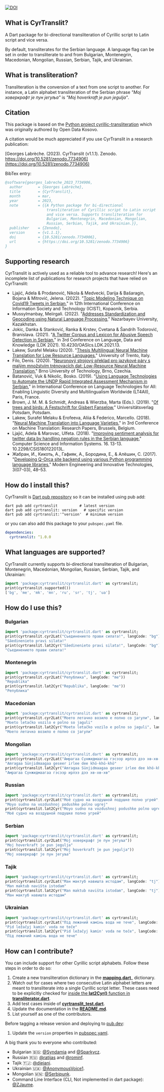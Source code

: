 [![DOI](https://zenodo.org/badge/DOI/10.5281/zenodo.7734906.svg)](https://doi.org/10.5281/zenodo.7734906)

## What is CyrTranslit?
A Dart package for bi-directional transliteration of Cyrillic script to Latin script and vice versa.

By default, transliterates for the Serbian language. A language flag can be set in order to transliterate to and from Bulgarian, Montenegrin, Macedonian, Mongolian, Russian, Serbian, Tajik, and Ukrainian.

## What is transliteration?
Transliteration is the conversion of a text from one script to another. For instance, a Latin alphabet transliteration of the Serbian phrase _"Мој ховеркрафт је пун јегуља"_ is _"Moj hoverkraft je pun jegulja"_.

## Citation
This package is based on the [Python project cyrillic-transliteration](https://github.com/opendatakosovo/cyrillic-transliteration) which was originally authored by Open Data Kosovo.

A citation would be much appreciated if you use CyrTranslit in a research publication:

[Georges Labrèche. (2023). CyrTranslit (v1.1.1). Zenodo. https://doi.org/10.5281/zenodo.7734906](https://doi.org/10.5281/zenodo.7734906)

BibTex entry:
```bibtex
@software{georges_labreche_2023_7734906,
  author       = {Georges Labrèche},
  title        = {CyrTranslit},
  month        = mar,
  year         = 2023,
  note         = {{A Python package for bi-directional 
                   transliteration of Cyrillic script to Latin script
                   and vice versa. Supports transliteration for
                   Bulgarian, Montenegrin, Macedonian, Mongolian,
                   Russian, Serbian, Tajik, and Ukrainian.}},
  publisher    = {Zenodo},
  version      = {v1.1.1},
  doi          = {10.5281/zenodo.7734906},
  url          = {https://doi.org/10.5281/zenodo.7734906}
}
```

## Supporting research
CyrTranslit is actively used as a reliable tool to advance research! Here's an incomplete list of publications for research projects that have relied on CyrTranslit:
- Ljajić, Adela & Prodanović, Nikola & Medvecki, Darija & Bašaragin, Bojana & Mitrović, Jelena. (2022). "[Topic Modeling Technique on Covid19 Tweets in Serbian](https://www.researchgate.net/publication/364302202_Topic_Modeling_Technique_on_Covid19_Tweets_in_Serbian)," in 12th International Conference on Information Society and Technology (ICIST), Kopaonik, Serbia.
- Mussylmanbay, Meiirgali. (2022). "[Addresses Standardization and Geocoding using Natural Language Processing](https://nur.nu.edu.kz/handle/123456789/6705)," Nazarbayev University, Kazakhstan.
- Jokic, Danka & Stanković, Ranka & Krstev, Cvetana & Šandrih Todorović, Branislava. (2021). "[A Twitter Corpus and Lexicon for Abusive Speech Detection in Serbian](https://drops.dagstuhl.de/opus/volltexte/2021/14549/)," in 3rd Conference on Language, Data and Knowledge (LDK 2021). 10.4230/OASIcs.LDK.2021.13.
- Lakew, Surafel Melaku (2020). "[Thesis Multilingual Neural Machine Translation for Low Resource Languages](https://surafelml.github.io/phd-thesis/)," University of Trento, Italy.
- Filo, Denis. (2020). "[Neuronový strojový překlad pro jazykové páry s malým množstvím trénovacích dat: Low-Resource Neural Machine Translation](https://www.fit.vut.cz/study/thesis/23087/.en)," Brno University of Technology, Brno, Czechia.
- Batanović, Vuk & Nikolic, Bosko. (2019). "[Using Language Technologies to Automate the UNDP Rapid Integrated Assessment Mechanism in Serbian](https://www.researchgate.net/publication/339615659_Using_Language_Technologies_to_Automate_the_UNDP_Rapid_Integrated_Assessment_Mechanism_in_Serbian)," in International Conference on Language Technologies for All: Enabling Linguistic Diversity and Multilingualism Worldwide (LT4All), Paris, France.
- Brown, J. M. M. & Schmidt, Andreas & Wierzba, Marta (Eds.). (2019). "[Of trees and birds: A Festschrift for Gisbert Fanselow](https://publishup.uni-potsdam.de/opus4-ubp/frontdoor/deliver/index/docId/42654/file/of_trees_and_birds.pdf)," Universitätsverlag Potsdam, Potsdam.
- Lakew, Surafel Melaku & Erofeeva, Aliia & Federico, Marcello. (2018). "[Neural Machine Translation into Language Varieties](https://aclanthology.org/W18-6316/)," in 3rd Conference on Machine Translation: Research Papers, Brussels, Belgium.
- Ljajić, Adela & Marovac, Ulfeta. (2018). "[Improving sentiment analysis for twitter data by handling negation rules in the Serbian language](http://www.doiserbia.nb.rs/Article.aspx?ID=1820-02141800013L)," Computer Science and Information Systems. 16. 13-13. 10.2298/CSIS180122013L.
- Жабран, И., Кикоть, А., Гафияк, А., Бородина, Е., & Алёшин, С. (2017). "[Developing Q-Orca site backend using various Python programming language libraries](https://www.moderntechno.de/index.php/meit/article/view/meit07-03-021)," Modern Engineering and Innovative Technologies, 3(07-03), 48–53.

## How do I install this?
CyrTranslit is [Dart pub repository](https://pub.dev/packages/cyrtranslit) so it can be installed using pub add:
```
dart pub add cyrtranslit          # latest version
dart pub add cyrtranslit: version   # specific version
dart pub add cyrtranslit:'^version'  # minimum version
```

or you can also add this package to your `pubspec.yaml` file.
```yaml
dependencies:
  cyrtranslit: ^1.0.0
```

## What languages are supported?
CyrTranslit currently supports bi-directional transliteration of Bulgarian, Montenegrin, Macedonian, Mongolian, Russian, Serbian, Tajik, and Ukrainian:
```dart
import 'package:cyrtranslit/cyrtranslit.dart' as cyrtranslit;
print(cyrtranslit.supported())
['bg', 'me', 'mk', 'mn', 'ru', 'sr', 'tj', 'ua']
```
## How do I use this?
### Bulgarian
```dart
import 'package:cyrtranslit/cyrtranslit.dart' as cyrtranslit;
print(cyrtranslit.cyr2Lat("Съединението прави силата!", langCode: "bg"))
"Săedinenieto pravi silata!"
print(cyrtranslit.lat2Cyr("Săedinenieto pravi silata!", langCode: "bg"))
"Съединението прави силата!"
```

### Montenegrin
```dart
import 'package:cyrtranslit/cyrtranslit.dart' as cyrtranslit;
print(cyrtranslit.cyr2Lat("Република", langCode: "me"))
"Republika"
print(cyrtranslit.lat2Cyr("Republika", langCode: "me"))
"Република"
```

### Macedonian
```dart
import 'package:cyrtranslit/cyrtranslit.dart' as cyrtranslit;
print(cyrtranslit.cyr2Lat("Моето летачко возило е полно со јагули", langCode: "mk"))
"Moeto letačko vozilo e polno so jaguli"
print(cyrtranslit.lat2Cyr("Moeto letačko vozilo e polno so jaguli", langCode: "mk"))
"Моето летачко возило е полно со јагули"
```

### Mongolian
```dart
import 'package:cyrtranslit/cyrtranslit.dart' as cyrtranslit;
print(cyrtranslit.cyr2Lat("Амрагаа Сүнжидмаагаа гэсээр ирлээ дээ хө-хө-хө", langCode: "mn"))
"Amragaa Sünjidmaagaa geseer irlee dee khö-khö-khö"
print(cyrtranslit.lat2Cyr("Amragaa Sünjidmaagaa geseer irlee dee khö-khö-khö", langCode: "mn"))
"Амрагаа Сүнжидмаагаа гэсээр ирлээ дээ хө-хө-хө"
```

### Russian
```dart
import 'package:cyrtranslit/cyrtranslit.dart' as cyrtranslit;
print(cyrtranslit.cyr2Lat("Моё судно на воздушной подушке полно угрей", langCode: "ru"))
"Moyo sudno na vozdushnoj podushke polno ugrej"
print(cyrtranslit.lat2Cyr("Moyo sudno na vozdushnoj podushke polno ugrej", langCode: "ru"))
"Моё судно на воздушной подушке полно угрей"
```

### Serbian
```dart
import 'package:cyrtranslit/cyrtranslit.dart' as cyrtranslit;
print(cyrtranslit.cyr2Lat("Мој ховеркрафт је пун јегуља"))
"Moj hoverkraft je pun jegulja"
print(cyrtranslit.lat2Cyr("Moj hoverkraft je pun jegulja"))
"Мој ховеркрафт је пун јегуља"
```

### Tajik
```dart
import 'package:cyrtranslit/cyrtranslit.dart' as cyrtranslit;
print(cyrtranslit.cyr2Lat("Ман мактуб навишта истодам", langCode: "tj"))
"Man maktub navišta istodam"
print(cyrtranslit.lat2Cyr("Man maktub navišta istodam", langCode: "tj"))
"Ман мактуб навишта истодам"
```

### Ukrainian
```dart
import 'package:cyrtranslit/cyrtranslit.dart' as cyrtranslit;
print(cyrtranslit.cyr2Lat("Під лежачий камінь вода не тече", langCode: "ua"))
"Pid ležačyj kamin' voda ne teče"
print(cyrtranslit.lat2Cyr("Pid ležačyj kamin' voda ne teče", langCode: "ua"))
"Під лежачий камінь вода не тече"
```

## How can I contribute?
You can include support for other Cyrillic script alphabets. Follow these steps in order to do so:

1. Create a new transliteration dictionary in the **[mapping.dart](https://github.com/sun-jiao/cyrillic-transliteration/blob/f4e2834589d67d32597debd9f95b5859fae650e0/lib/src/mapping.dart#L435-L476)**_ dictionary.
2. Watch out for cases where two consecutive Latin alphabet letters are meant to transliterate into a single Cyrillic script letter. These cases need to be explicitly checked for [inside the **lat2Cyr()** function in **transliterator.dart**](https://github.com/sun-jiao/cyrillic-transliteration/blob/f4e2834589d67d32597debd9f95b5859fae650e0/lib/src/transliterator.dart#L44-L192).
3. Add test cases inside of **[cyrtranslit_test.dart](https://github.com/sun-jiao/cyrillic-transliteration/blob/master/test/cyrtranslit_test.dart)**.
4. Update the documentation in the **[README.md](https://github.com/sun-jiao/cyrillic-transliteration/blob/master/README.md)**.
5. List yourself as one of the contributors.

Before tagging a release version and deploying to [pub.dev](https://pub.dev/):
1. Update the `version` properties in [pubspec.yaml](https://github.com/sun-jiao/cyrillic-transliteration/blob/master/pubspec.yaml).

A big thank you to everyone who contributed:
- Bulgarian 🇧🇬: [@Syndamia](https://github.com/Syndamia) and [@Sparkycz](https://github.com/Sparkycz).
- Russian 🇷🇺: [@ratijas](https://github.com/ratijas) and [@rominf](https://github.com/rominf).
- Tajik 🇹🇯: [@diejani](https://github.com/diejani).
- Ukrainian 🇺🇦: [@AnonymousVoice1](https://github.com/AnonymousVoice1).
- Mongolian 🇲🇳: [@Serbipunk](https://github.com/Serbipunk).
- Command Line Interface (CLI, Not implemented in dart package): [@ZJaume](https://github.com/ZJaume).